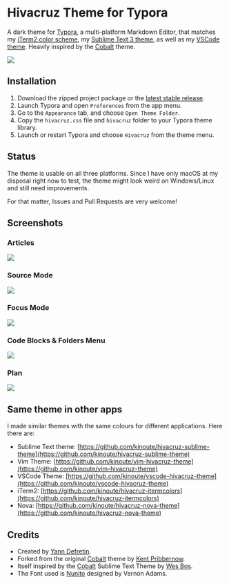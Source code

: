 # Hivacruz Theme for Typora

A dark theme for [Typora](https://typora.io), a multi-platform Markdown Editor, that matches my [iTerm2 color scheme](https://github.com/kinoute/hivacruz-itermcolors), my [Sublime Text 3 theme](https://github.com/kinoute/hivacruz-sublime-theme),  as well as my [VSCode theme](https://github.com/kinoute/vscode-hivacruz-theme). Heavily inspired by the [Cobalt](https://github.com/elitistsnob/typora-cobalt-theme) theme.

![](images/standard.png)

## Installation

1. Download the zipped project package or the [latest stable release](https://github.com/kinoute/typora-hivacruz-theme/releases).
2. Launch Typora and open `Preferences` from the app menu.
3. Go to the `Appearance` tab, and choose `Open Theme Folder`.
4. Copy the `hivacruz.css` file and `hivacruz` folder to your Typora theme library.
5. Launch or restart Typora and choose `Hivacruz` from the theme menu.

## Status

The theme is usable on all three platforms. Since I have only macOS at my disposal right now to test, the theme might look weird on Windows/Linux and still need improvements.

For that matter, Issues and Pull Requests are very welcome!

## Screenshots

### Articles

![](images/articles.png)

###  Source Mode

![](images/sourcemode.png)

### Focus Mode

![](images/focusmode.png)

### Code Blocks & Folders Menu

![](images/codefolders.png)

### Plan

![](images/plan.png)

## Same theme in other apps

I made similar themes with the same colours for different applications. Here there are:

- Sublime Text theme: [https://github.com/kinoute/hivacruz-sublime-theme](https://github.com/kinoute/hivacruz-sublime-theme)
- Vim Theme: [https://github.com/kinoute/vim-hivacruz-theme](https://github.com/kinoute/vim-hivacruz-theme)
- VSCode Theme: [https://github.com/kinoute/vscode-hivacruz-theme](https://github.com/kinoute/vscode-hivacruz-theme)
- iTerm2: [https://github.com/kinoute/hivacruz-itermcolors](https://github.com/kinoute/hivacruz-itermcolors)
- Nova: [https://github.com/kinoute/hivacruz-nova-theme](https://github.com/kinoute/hivacruz-nova-theme)

## Credits

* Created by [Yann Defretin](https://github.com/kinoute).
* Forked from the original [Cobalt](https://github.com/elitistsnob/typora-cobalt-theme) theme by [Kent Pribbernow](https://www.github.com/elitistsnob).
* Itself inspired by the [Cobalt](https://github.com/wesbos/cobalt2) Sublime Text Theme by [Wes Bos](https://github.com/wesbos).
* The Font used is [Nunito](https://fonts.google.com/specimen/Nunito) designed by Vernon Adams.
